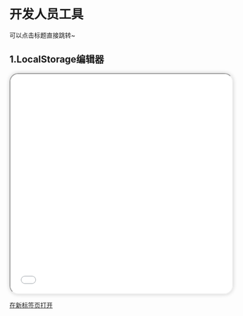 # 开发人员工具
可以点击标题直接跳转~


## 1.LocalStorage编辑器

<iframe class="LSE" src="/html/DevTools/LocalStorageEditor.html" width="100%" height="500px"></iframe>

<a data-v-bfb470ab="" target="blank" flex="~" href="/html/DevTools/LocalStorageEditor.html" class="VPNolebaseInlinePreviewLinkPopupOpenBtn text-$vp-c-brand-1 active:brightness-95 hover:brightness-97" transition="all duration-200 ease" bg="$vp-c-bg" border="1 solid $vp-c-divider" shadow="sm" absolute="" bottom-0="" m-4="" items-center="" rounded-lg="" px-4="" py-2="" text-sm="" title="在新标签页打开" aria-label="在新标签页打开"><span flex="1">在新标签页打开</span><span data-v-bfb470ab="" class="VPNolebaseInlinePreviewLinkPopupOpenBtnIcon" i-icon-park-outline:full-screen-one="" inline-flex="~" ml-2="" items-center="" justify-center="" text-xs=""></span></a>

<style scoped>
.LSE {
    border-radius: 20px;
    box-shadow: 0 0 10px rgba(0, 0, 0, 0.2);
}
</style>